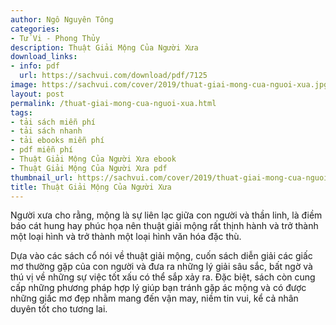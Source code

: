 ```yaml
---
author: Ngô Nguyên Tông
categories:
- Tử Vi - Phong Thủy
description: Thuật Giải Mộng Của Người Xưa
download_links:
- info: pdf
  url: https://sachvui.com/download/pdf/7125
image: https://sachvui.com/cover/2019/thuat-giai-mong-cua-nguoi-xua.jpg
layout: post
permalink: /thuat-giai-mong-cua-nguoi-xua.html
tags:
- tải sách miễn phí
- tải sách nhanh
- tải ebooks miễn phí
- pdf miễn phí
- Thuật Giải Mộng Của Người Xưa ebook
- Thuật Giải Mộng Của Người Xưa pdf
thumbnail_url: https://sachvui.com/cover/2019/thuat-giai-mong-cua-nguoi-xua.jpg
title: Thuật Giải Mộng Của Người Xưa
---
```


 <div class="item-desc text-justify"> <p>Người xưa cho rằng, mộng là sự liên lạc giữa con người và thần linh, là điềm báo cát hung hay phúc họa nên thuật giải mộng rất thịnh hành và trở thành một loại hình và trở thành một loại hình văn hóa đặc thù.</p><p>Dựa vào các sách cổ nói về thuật giải mộng, cuốn sách diễn giải các giấc mơ thường gặp của con người và đưa ra những lý giải sâu sắc, bất ngờ và thú vị về những sự việc tốt xấu có thể sắp xảy ra. Đặc biệt, sách còn cung cấp những phương pháp hợp lý giúp bạn tránh gặp ác mộng và có được những giấc mơ đẹp nhằm mang đến vận may, niềm tin vui, kể cả nhân duyên tốt cho tương lai.</p> </div>